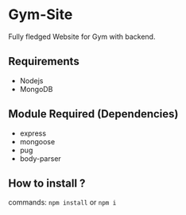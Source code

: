 # Gym-Site
Fully fledged Website for Gym with backend. 

## Requirements
- Nodejs
- MongoDB

## Module Required (Dependencies)
- express
- mongoose
- pug
- body-parser

## How to install ?
commands:
``` npm install ``` or `npm i`
